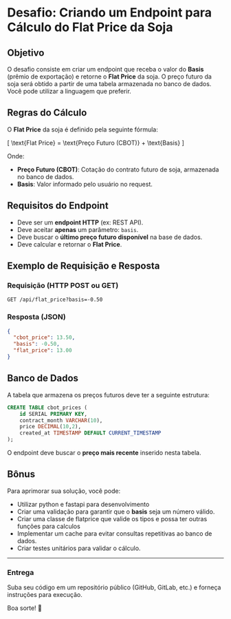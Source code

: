 # Desafio: Criando um Endpoint para Cálculo do Flat Price da Soja

## Objetivo
O desafio consiste em criar um endpoint que receba o valor do **Basis** (prêmio de exportação) e retorne o **Flat Price** da soja. O preço futuro da soja será obtido a partir de uma tabela armazenada no banco de dados. Você pode utilizar a linguagem que preferir.

## Regras do Cálculo
O **Flat Price** da soja é definido pela seguinte fórmula:

\[ \text{Flat Price} = \text{Preço Futuro (CBOT)} + \text{Basis} \]

Onde:
- **Preço Futuro (CBOT)**: Cotação do contrato futuro de soja, armazenada no banco de dados.
- **Basis**: Valor informado pelo usuário no request.

## Requisitos do Endpoint
- Deve ser um **endpoint HTTP** (ex: REST API).
- Deve aceitar **apenas** um parâmetro: `basis`.
- Deve buscar o **último preço futuro disponível** na base de dados.
- Deve calcular e retornar o **Flat Price**.

## Exemplo de Requisição e Resposta
### **Requisição (HTTP POST ou GET)**
```http
GET /api/flat_price?basis=-0.50
```

### **Resposta (JSON)**
```json
{
  "cbot_price": 13.50,
  "basis": -0.50,
  "flat_price": 13.00
}
```

## Banco de Dados
A tabela que armazena os preços futuros deve ter a seguinte estrutura:

```sql
CREATE TABLE cbot_prices (
    id SERIAL PRIMARY KEY,
    contract_month VARCHAR(10),
    price DECIMAL(10,2),
    created_at TIMESTAMP DEFAULT CURRENT_TIMESTAMP
);
```

O endpoint deve buscar o **preço mais recente** inserido nesta tabela.

## Bônus
Para aprimorar sua solução, você pode:
-  Utilizar python e fastapi para desenvolvimento
- Criar uma validação para garantir que o **basis** seja um número válido.
- Criar uma classe de flatprice que valide os tipos e possa ter outras funções para calculos
- Implementar um cache para evitar consultas repetitivas ao banco de dados.
- Criar testes unitários para validar o cálculo.

---

### **Entrega**
Suba seu código em um repositório público (GitHub, GitLab, etc.) e forneça instruções para execução.

Boa sorte! 🚀


